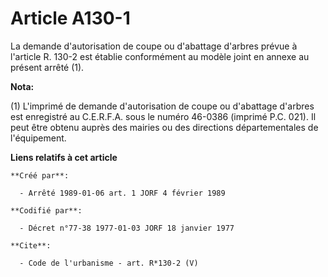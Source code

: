 # Article A130-1

La demande d'autorisation de coupe ou d'abattage d'arbres prévue à l'article R. 130-2 est établie conformément au modèle
joint en annexe au présent arrêté (1).

**Nota:**

(1) L'imprimé de demande d'autorisation de coupe ou d'abattage d'arbres est enregistré au C.E.R.F.A. sous le numéro 46-0386
(imprimé P.C. 021). Il peut être obtenu auprès des mairies ou des directions départementales de l'équipement.

**Liens relatifs à cet article**

	**Créé par**:

	  - Arrêté 1989-01-06 art. 1 JORF 4 février 1989

	**Codifié par**:

	  - Décret n°77-38 1977-01-03 JORF 18 janvier 1977

	**Cite**:

	  - Code de l'urbanisme - art. R*130-2 (V)
